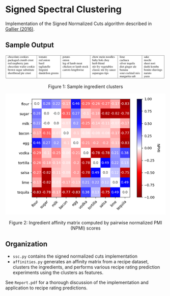# Signed Spectral Clustering

Implementation of the Signed Normalized Cuts algorithm described in [Gallier (2016)](https://arxiv.org/pdf/1601.04692.pdf).

## Sample Output

<p align="center">
  <img src="sample_clusters.png">
</p>

<p align="center">
  Figure 1: Sample ingredient clusters
</p>

<p align="center">
  <img src="nmpi_heatmap.png">
</p>

<p align="center">
  Figure 2: Ingredient affinity matrix computed by pairwise normalized PMI (NPMI) scores
</p>

## Organization

* `ssc.py` contains the signed normalized cuts implementation
* `affinities.py` generates an affinity matrix from a recipe dataset, clusters the ingredients, and performs various recipe rating prediction experiments using the clusters as features.

See `Report.pdf` for a thorough discussion of the implementation and application to recipe rating predictions.
